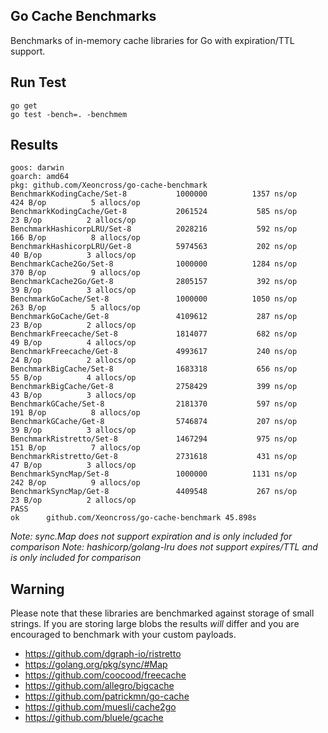 ## Go Cache Benchmarks

Benchmarks of in-memory cache libraries for Go with expiration/TTL support.

## Run Test

    go get
    go test -bench=. -benchmem

## Results

```
goos: darwin
goarch: amd64
pkg: github.com/Xeoncross/go-cache-benchmark
BenchmarkKodingCache/Set-8         	 1000000	      1357 ns/op	     424 B/op	       5 allocs/op
BenchmarkKodingCache/Get-8         	 2061524	       585 ns/op	      23 B/op	       2 allocs/op
BenchmarkHashicorpLRU/Set-8        	 2028216	       592 ns/op	     166 B/op	       8 allocs/op
BenchmarkHashicorpLRU/Get-8        	 5974563	       202 ns/op	      40 B/op	       3 allocs/op
BenchmarkCache2Go/Set-8            	 1000000	      1284 ns/op	     370 B/op	       9 allocs/op
BenchmarkCache2Go/Get-8            	 2805157	       392 ns/op	      39 B/op	       3 allocs/op
BenchmarkGoCache/Set-8             	 1000000	      1050 ns/op	     263 B/op	       5 allocs/op
BenchmarkGoCache/Get-8             	 4109612	       287 ns/op	      23 B/op	       2 allocs/op
BenchmarkFreecache/Set-8           	 1814077	       682 ns/op	      49 B/op	       4 allocs/op
BenchmarkFreecache/Get-8           	 4993617	       240 ns/op	      24 B/op	       2 allocs/op
BenchmarkBigCache/Set-8            	 1683318	       656 ns/op	      55 B/op	       4 allocs/op
BenchmarkBigCache/Get-8            	 2758429	       399 ns/op	      43 B/op	       3 allocs/op
BenchmarkGCache/Set-8              	 2181370	       597 ns/op	     191 B/op	       8 allocs/op
BenchmarkGCache/Get-8              	 5746874	       207 ns/op	      39 B/op	       3 allocs/op
BenchmarkRistretto/Set-8           	 1467294	       975 ns/op	     151 B/op	       7 allocs/op
BenchmarkRistretto/Get-8           	 2731618	       431 ns/op	      47 B/op	       3 allocs/op
BenchmarkSyncMap/Set-8             	 1000000	      1131 ns/op	     242 B/op	       9 allocs/op
BenchmarkSyncMap/Get-8             	 4409548	       267 ns/op	      23 B/op	       2 allocs/op
PASS
ok  	github.com/Xeoncross/go-cache-benchmark	45.898s
```

_Note: sync.Map does not support expiration and is only included for comparison_
_Note: hashicorp/golang-lru does not support expires/TTL and is only included for comparison_


## Warning

Please note that these libraries are benchmarked against storage of small strings. If you are storing large blobs the results _will_ differ and you are encouraged to benchmark with your custom payloads.

- https://github.com/dgraph-io/ristretto
- https://golang.org/pkg/sync/#Map
- https://github.com/coocood/freecache
- https://github.com/allegro/bigcache
- https://github.com/patrickmn/go-cache
- https://github.com/muesli/cache2go
- https://github.com/bluele/gcache
